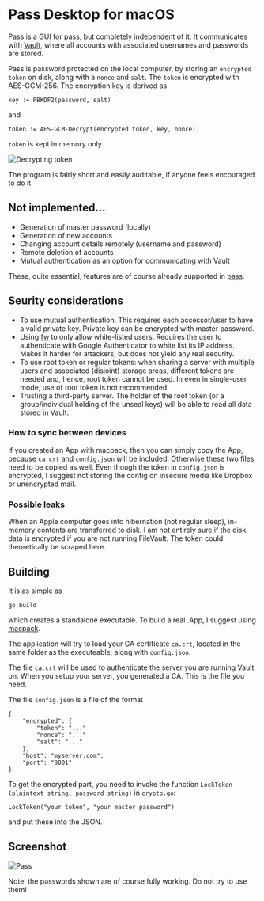 # Pass Desktop for macOS

Pass is a GUI for [pass](https://github.com/grocid/pass), but completely independent of it. It communicates with [Vault](https://www.vaultproject.io), where all accounts with associated usernames and passwords are stored.

Pass is password protected on the local computer, by storing an `encrypted token` on disk, along with a `nonce` and `salt`. The `token` is encrypted with AES-GCM-256. The encryption key is derived as 

```key := PBKDF2(password, salt)``` 

and 

```token := AES-GCM-Decrypt(encrypted token, key, nonce).```

`token` is kept in memory only.

![Decrypting token](decryptingtoken.png)

The program is fairly short and easily auditable, if anyone feels encouraged to do it.

## Not implemented...

 - Generation of master password (locally)
 - Generation of new accounts
 - Changing account details remotely (username and password)
 - Remote deletion of accounts
 - Mutual authentication as an option for communicating with Vault

These, quite essential, features are of course already supported in [pass](https://github.com/grocid/pass). 

## Seurity considerations

 - To use mutual authentication. This requires each accessor/user to have a valid private key. Private key can be encrypted with master password.
 - Using [fw](https://github.com/grocid/fw) to only allow white-listed users. Requires the user to authenticate with Google Authenticator to white list its IP address. Makes it harder for attackers, but does not yield any real security.
 - To use root token or regular tokens: when sharing a server with multiple users and associated (disjoint) storage areas, different tokens are needed and, hence, root token cannot be used. In even in single-user mode, use of root token is not recommended.
 - Trusting a third-party server. The holder of the root token (or a group/individual holding of the unseal keys) will be able to read all data stored in Vault.

### How to sync between devices

If you created an App with macpack, then you can simply copy the App, because `ca.crt` and `config.json` will be included. Otherwise these two files need to be copied as well. Even though the token in `config.json` is encrypted, I suggest not storing the config on insecure media like Dropbox or unencrypted mail.

### Possible leaks

When an Apple computer goes into hibernation (not regular sleep), in-memory contents are transferred to disk. I am not entirely sure if the disk data is encrypted if you are not running FileVault. The token could theoretically be scraped here.

## Building

It is as simple as
```
go build
```
which creates a standalone executable. To build a real .App, I suggest using [macpack](https://github.com/murlokswarm/macpack).

The application will try to load your CA certificate `ca.crt`, located in the same folder as the executeable, along with `config.json`.

The file `ca.crt` will be used to authenticate the server you are running Vault on. When you setup your server, you generated a CA. This is the file you need.

The file `config.json` is a file of the format

```
{
	"encrypted": {
		"token": "..."
		"nonce": "..."
		"salt": "..."
	},
	"host": "myserver.com",
	"port": "8001"
}
```

To get the encrypted part, you need to invoke the function `LockToken (plaintext string, password string)` in `crypto.go`:

```
LockToken("your token", "your master password")
```

and put these into the JSON.

## Screenshot

![Pass](pass.gif)

Note: the passwords shown are of course fully working. Do not try to use them!